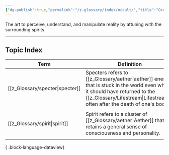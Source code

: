 ```yaml
---
{"dg-publish":true,"permalink":"/z-glossary/index/occult/","title":"Occult","contentClasses":"h-line hr-no-icon","tags":["GlossaryIndex/Topic"],"noteIcon":""}
---
```



The art to perceive, understand, and manipulate reality by attuning with the surrounding spirits. 

--- 
## Topic Index 

| Term                               | Definition                                                                                                                                                    | Topic                                                                                                                                                 | Related                                             |
| ---------------------------------- | ------------------------------------------------------------------------------------------------------------------------------------------------------------- | ----------------------------------------------------------------------------------------------------------------------------------------------------- | --------------------------------------------------- |
| [[z_Glossary/specter\|specter]] | Specters refers to [[z_Glossary/aether\|aether]] energy that is stuck in the world even when it should have returned to the [[z_Glossary/Lifestream\|Lifestream]], often after the death of one's body. | <ul><li>[[z_Glossary/Index/Occult.md\\|Occult]]</li></ul>                                                                                             | <ul></ul>                                           |
| [[z_Glossary/spirit\|spirit]]   | Spirit refers to a cluster of [[z_Glossary/aether\|Aether]] that retains a general sense of consciousness and personality.                                                       | <ul><li>[[z_Glossary/Index/Faith.md\\|Faith]]</li><li>[[z_Glossary/Index/Magic.md\\|Magic]]</li><li>[[z_Glossary/Index/Occult.md\\|Occult]]</li></ul> | <ul><li>[[z_Glossary/aether.md\\|aether]]</li></ul> |

{ .block-language-dataview}
